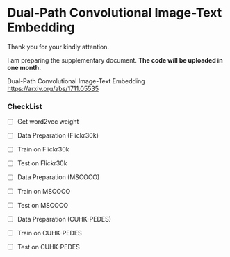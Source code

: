 # Dual-Path Convolutional Image-Text Embedding

Thank you for your kindly attention. 

I am preparing the supplementary document. **The code will be uploaded in one month.**

Dual-Path Convolutional Image-Text Embedding    https://arxiv.org/abs/1711.05535


### CheckList
- [ ] Get word2vec weight

- [ ] Data Preparation (Flickr30k)
- [ ] Train on Flickr30k
- [ ] Test on Flickr30k

- [ ] Data Preparation (MSCOCO)
- [ ] Train on MSCOCO
- [ ] Test on MSCOCO

- [ ] Data Preparation (CUHK-PEDES)
- [ ] Train on CUHK-PEDES
- [ ] Test on CUHK-PEDES
